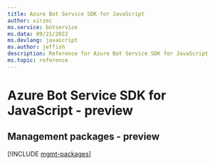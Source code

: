 ```yaml
---
title: Azure Bot Service SDK for JavaScript
author: xirzec
ms.service: botservice
ms.data: 09/21/2022
ms.devlang: javascript
ms.author: jeffish
description: Reference for Azure Bot Service SDK for JavaScript
ms.topic: reference
---
```

# Azure Bot Service SDK for JavaScript - preview

## Management packages - preview
[!INCLUDE [mgmt-packages](bot-service-mgmt-index.md)]